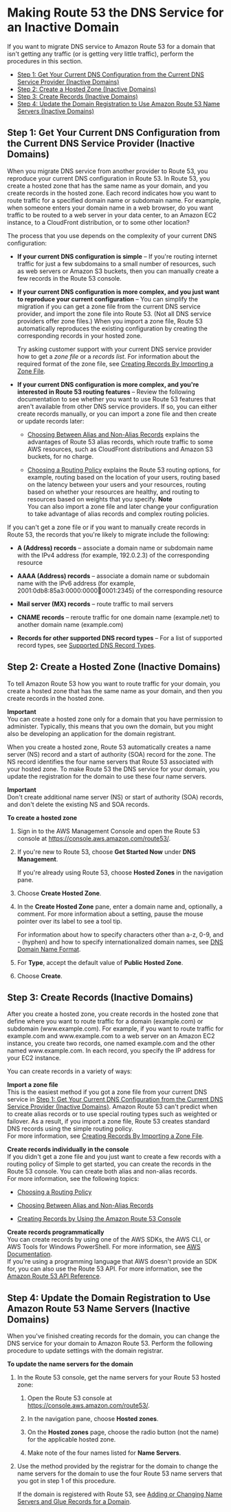 # Making Route 53 the DNS Service for an Inactive Domain<a name="migrate-dns-domain-inactive"></a>

If you want to migrate DNS service to Amazon Route 53 for a domain that isn't getting any traffic \(or is getting very little traffic\), perform the procedures in this section\.


+ [Step 1: Get Your Current DNS Configuration from the Current DNS Service Provider \(Inactive Domains\)](#migrate-dns-get-zone-file-domain-inactive)
+ [Step 2: Create a Hosted Zone \(Inactive Domains\)](#migrate-dns-create-hosted-zone-domain-inactive)
+ [Step 3: Create Records \(Inactive Domains\)](#migrate-dns-create-records-domain-inactive)
+ [Step 4: Update the Domain Registration to Use Amazon Route 53 Name Servers \(Inactive Domains\)](#migrate-dns-update-domain-inactive)

## Step 1: Get Your Current DNS Configuration from the Current DNS Service Provider \(Inactive Domains\)<a name="migrate-dns-get-zone-file-domain-inactive"></a>

When you migrate DNS service from another provider to Route 53, you reproduce your current DNS configuration in Route 53\. In Route 53, you create a hosted zone that has the same name as your domain, and you create records in the hosted zone\. Each record indicates how you want to route traffic for a specified domain name or subdomain name\. For example, when someone enters your domain name in a web browser, do you want traffic to be routed to a web server in your data center, to an Amazon EC2 instance, to a CloudFront distribution, or to some other location?

The process that you use depends on the complexity of your current DNS configuration:

+ **If your current DNS configuration is simple** – If you're routing internet traffic for just a few subdomains to a small number of resources, such as web servers or Amazon S3 buckets, then you can manually create a few records in the Route 53 console\.

+ **If your current DNS configuration is more complex, and you just want to reproduce your current configuration** – You can simplify the migration if you can get a zone file from the current DNS service provider, and import the zone file into Route 53\. \(Not all DNS service providers offer zone files\.\) When you import a zone file, Route 53 automatically reproduces the existing configuration by creating the corresponding records in your hosted zone\.

  Try asking customer support with your current DNS service provider how to get a *zone file* or a *records list*\. For information about the required format of the zone file, see [Creating Records By Importing a Zone File](resource-record-sets-creating-import.md)\.

+ **If your current DNS configuration is more complex, and you're interested in Route 53 routing features** – Review the following documentation to see whether you want to use Route 53 features that aren't available from other DNS service providers\. If so, you can either create records manually, or you can import a zone file and then create or update records later:

  + [Choosing Between Alias and Non\-Alias Records](resource-record-sets-choosing-alias-non-alias.md) explains the advantages of Route 53 alias records, which route traffic to some AWS resources, such as CloudFront distributions and Amazon S3 buckets, for no charge\.

  + [Choosing a Routing Policy](routing-policy.md) explains the Route 53 routing options, for example, routing based on the location of your users, routing based on the latency between your users and your resources, routing based on whether your resources are healthy, and routing to resources based on weights that you specify\.
**Note**  
You can also import a zone file and later change your configuration to take advantage of alias records and complex routing policies\.

If you can't get a zone file or if you want to manually create records in Route 53, the records that you're likely to migrate include the following:

+ **A \(Address\) records** – associate a domain name or subdomain name with the IPv4 address \(for example, 192\.0\.2\.3\) of the corresponding resource

+ **AAAA \(Address\) records** – associate a domain name or subdomain name with the IPv6 address \(for example, 2001:0db8:85a3:0000:0000:abcd:0001:2345\) of the corresponding resource

+ **Mail server \(MX\) records** – route traffic to mail servers

+ **CNAME records** – reroute traffic for one domain name \(example\.net\) to another domain name \(example\.com\)

+ **Records for other supported DNS record types** – For a list of supported record types, see [Supported DNS Record Types](ResourceRecordTypes.md)\.

## Step 2: Create a Hosted Zone \(Inactive Domains\)<a name="migrate-dns-create-hosted-zone-domain-inactive"></a>

To tell Amazon Route 53 how you want to route traffic for your domain, you create a hosted zone that has the same name as your domain, and then you create records in the hosted zone\. 

**Important**  
You can create a hosted zone only for a domain that you have permission to administer\. Typically, this means that you own the domain, but you might also be developing an application for the domain registrant\.

When you create a hosted zone, Route 53 automatically creates a name server \(NS\) record and a start of authority \(SOA\) record for the zone\. The NS record identifies the four name servers that Route 53 associated with your hosted zone\. To make Route 53 the DNS service for your domain, you update the registration for the domain to use these four name servers\. 

**Important**  
Don't create additional name server \(NS\) or start of authority \(SOA\) records, and don't delete the existing NS and SOA records\. 

**To create a hosted zone**

1. Sign in to the AWS Management Console and open the Route 53 console at [https://console\.aws\.amazon\.com/route53/](https://console.aws.amazon.com/route53/)\.

1. If you're new to Route 53, choose **Get Started Now** under **DNS Management**\.

   If you're already using Route 53, choose **Hosted Zones** in the navigation pane\.

1. Choose **Create Hosted Zone**\.

1. In the **Create Hosted Zone** pane, enter a domain name and, optionally, a comment\. For more information about a setting, pause the mouse pointer over its label to see a tool tip\.

   For information about how to specify characters other than a\-z, 0\-9, and \- \(hyphen\) and how to specify internationalized domain names, see [DNS Domain Name Format](DomainNameFormat.md)\.

1. For **Type**, accept the default value of **Public Hosted Zone**\.

1. Choose **Create**\.

## Step 3: Create Records \(Inactive Domains\)<a name="migrate-dns-create-records-domain-inactive"></a>

After you create a hosted zone, you create records in the hosted zone that define where you want to route traffic for a domain \(example\.com\) or subdomain \(www\.example\.com\)\. For example, if you want to route traffic for example\.com and www\.example\.com to a web server on an Amazon EC2 instance, you create two records, one named example\.com and the other named www\.example\.com\. In each record, you specify the IP address for your EC2 instance\.

You can create records in a variety of ways:

**Import a zone file**  
This is the easiest method if you got a zone file from your current DNS service in [Step 1: Get Your Current DNS Configuration from the Current DNS Service Provider \(Inactive Domains\)](#migrate-dns-get-zone-file-domain-inactive)\. Amazon Route 53 can't predict when to create alias records or to use special routing types such as weighted or failover\. As a result, if you import a zone file, Route 53 creates standard DNS records using the simple routing policy\.  
For more information, see [Creating Records By Importing a Zone File](resource-record-sets-creating-import.md)\.

**Create records individually in the console**  
If you didn't get a zone file and you just want to create a few records with a routing policy of Simple to get started, you can create the records in the Route 53 console\. You can create both alias and non\-alias records\.  
For more information, see the following topics:  

+ [Choosing a Routing Policy](routing-policy.md)

+ [Choosing Between Alias and Non\-Alias Records](resource-record-sets-choosing-alias-non-alias.md)

+ [Creating Records by Using the Amazon Route 53 Console](resource-record-sets-creating.md)

**Create records programmatically**  
You can create records by using one of the AWS SDKs, the AWS CLI, or AWS Tools for Windows PowerShell\. For more information, see [AWS Documentation](http://docs.aws.amazon.com/)\.  
If you're using a programming language that AWS doesn't provide an SDK for, you can also use the Route 53 API\. For more information, see the [Amazon Route 53 API Reference](http://docs.aws.amazon.com/Route53/latest/APIReference/)\.

## Step 4: Update the Domain Registration to Use Amazon Route 53 Name Servers \(Inactive Domains\)<a name="migrate-dns-update-domain-inactive"></a>

When you've finished creating records for the domain, you can change the DNS service for your domain to Amazon Route 53\. Perform the following procedure to update settings with the domain registrar\.

**To update the name servers for the domain**

1. In the Route 53 console, get the name servers for your Route 53 hosted zone:

   1. Open the Route 53 console at [https://console\.aws\.amazon\.com/route53/](https://console.aws.amazon.com/route53/)\.

   1. In the navigation pane, choose **Hosted zones**\.

   1. On the **Hosted zones** page, choose the radio button \(not the name\) for the applicable hosted zone\.

   1. Make note of the four names listed for **Name Servers**\.

1. Use the method provided by the registrar for the domain to change the name servers for the domain to use the four Route 53 name servers that you got in step 1 of this procedure\.

   If the domain is registered with Route 53, see [Adding or Changing Name Servers and Glue Records for a Domain](domain-name-servers-glue-records.md)\.